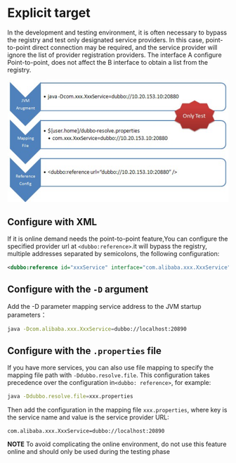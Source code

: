 # Explicit target

In the development and testing environment, it is often necessary to bypass the registry and test only designated service providers. In this case, point-to-point direct connection may be required, and the service provider will ignore the list of provider registration providers. The interface A configure Point-to-point, does not affect the B interface to obtain a list from the registry.

![/user-guide/images/dubbo-directly.jpg](../sources/images/dubbo-directly.jpg)

## Configure with XML

If it is online demand needs the point-to-point feature,You can configure the specified provider url at `<dubbo:reference>`.it will bypass the registry, multiple addresses separated by semicolons, the following configuration:

```xml
<dubbo:reference id="xxxService" interface="com.alibaba.xxx.XxxService" url="dubbo://localhost:20890" />
```

## Configure with the `-D` argument

Add the -D parameter mapping service address to the JVM startup parameters：

```sh
java -Dcom.alibaba.xxx.XxxService=dubbo://localhost:20890
```

## Configure with the `.properties` file

If you have more services, you can also use file mapping to specify the mapping file path with `-Ddubbo.resolve.file`. This configuration takes precedence over the configuration in` <dubbo: reference> `, for example:

```sh
java -Ddubbo.resolve.file=xxx.properties
```

Then add the configuration in the mapping file `xxx.properties`, where key is the service name and value is the service provider URL:

```properties
com.alibaba.xxx.XxxService=dubbo://localhost:20890
```

**NOTE** To avoid complicating the online environment, do not use this feature online and should only be used during the testing phase
